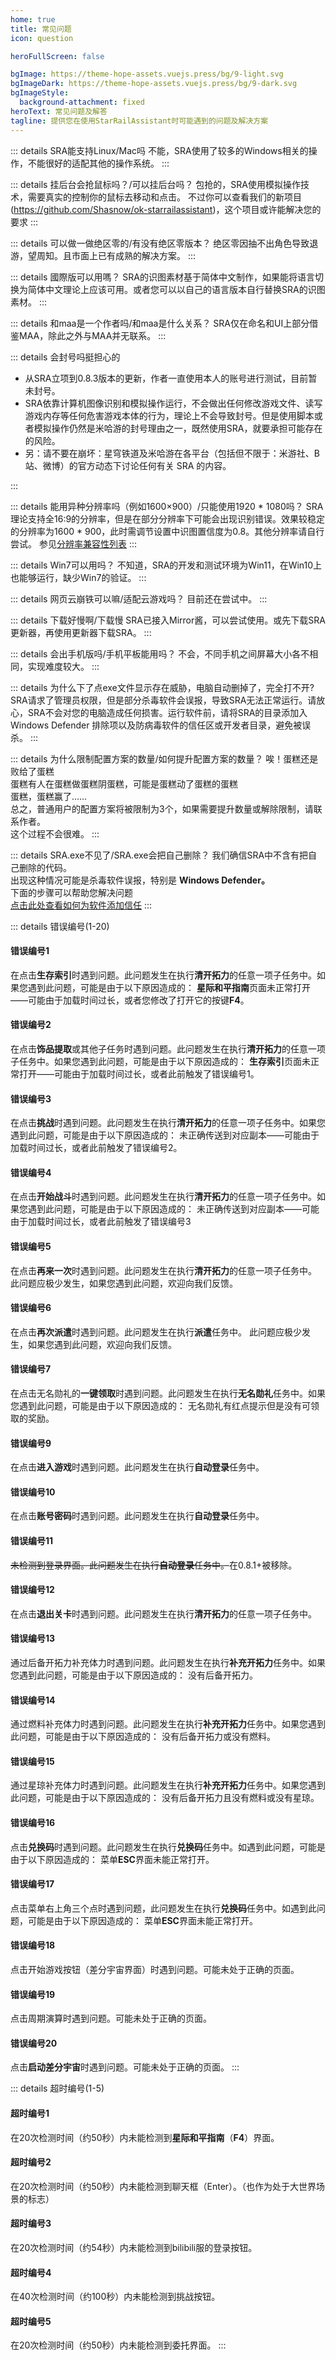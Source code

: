 ```yaml
---
home: true
title: 常见问题
icon: question

heroFullScreen: false

bgImage: https://theme-hope-assets.vuejs.press/bg/9-light.svg
bgImageDark: https://theme-hope-assets.vuejs.press/bg/9-dark.svg
bgImageStyle:
  background-attachment: fixed
heroText: 常见问题及解答
tagline: 提供您在使用StarRailAssistant时可能遇到的问题及解决方案
---
```


::: details SRA能支持Linux/Mac吗
不能，SRA使用了较多的Windows相关的操作，不能很好的适配其他的操作系统。
:::

::: details 挂后台会抢鼠标吗？/可以挂后台吗？
包抢的，SRA使用模拟操作技术，需要真实的控制你的鼠标去移动和点击。
不过你可以查看我们的新项目(https://github.com/Shasnow/ok-starrailassistant)，这个项目或许能解决您的要求
:::

::: details 可以做一做绝区零的/有没有绝区零版本？
绝区零因抽不出角色导致退游，望周知。且市面上已有成熟的解决方案。
:::

::: details 國際版可以用嗎？
SRA的识图素材基于简体中文制作，如果能将语言切换为简体中文理论上应该可用。或者您可以以自己的语言版本自行替换SRA的识图素材。
:::

::: details 和maa是一个作者吗/和maa是什么关系？
SRA仅在命名和UI上部分借鉴MAA，除此之外与MAA并无联系。
:::

::: details 会封号吗挺担心的
<ul><li>从SRA立项到0.8.3版本的更新，作者一直使用本人的账号进行测试，目前暂未封号。</li><li>SRA依靠计算机图像识别和模拟操作运行，不会做出任何修改游戏文件、读写游戏内存等任何危害游戏本体的行为，理论上不会导致封号。但是使用脚本或者模拟操作仍然是米哈游的封号理由之一，既然使用SRA，就要承担可能存在的风险。</li><li>另：请不要在崩坏：星穹铁道及米哈游在各平台（包括但不限于：米游社、B 站、微博）的官方动态下讨论任何有关 SRA 的内容。</li></ul>
:::

::: details 能用异种分辨率吗（例如1600×900）/只能使用1920 * 1080吗？
SRA理论支持全16:9的分辨率，但是在部分分辨率下可能会出现识别错误。效果较稳定的分辨率为1600 *
900，此时需调节设置中识图置信度为0.8。其他分辨率请自行尝试。
参见[分辨率兼容性列表](/getstarted/getstarted.html#%E5%88%86%E8%BE%A8%E7%8E%87%E5%85%BC%E5%AE%B9%E6%80%A7%E5%88%97%E8%A1%A8)
:::

::: details Win7可以用吗？
不知道，SRA的开发和测试环境为Win11，在Win10上也能够运行，缺少Win7的验证。
:::

::: details 网页云崩铁可以嘛/适配云游戏吗？
目前还在尝试中。
:::

::: details 下载好慢啊/下载慢
SRA已接入Mirror酱，可以尝试使用。或先下载SRA更新器，再使用更新器下载SRA。
:::

::: details 会出手机版吗/手机平板能用吗？
不会，不同手机之间屏幕大小各不相同，实现难度较大。
:::

::: details 为什么下了点exe文件显示存在威胁，电脑自动删掉了，完全打不开?
SRA请求了管理员权限，但是部分杀毒软件会误报，导致SRA无法正常运行。请放心，SRA不会对您的电脑造成任何损害。运行软件前，请将SRA的目录添加入
Windows Defender 排除项以及防病毒软件的信任区或开发者目录，避免被误杀。
:::

::: details 为什么限制配置方案的数量/如何提升配置方案的数量？
唉！蛋糕还是败给了蛋糕<br />蛋糕有人在蛋糕做蛋糕阴蛋糕，可能是蛋糕动了蛋糕的蛋糕<br />蛋糕，蛋糕赢了……<br />
总之，普通用户的配置方案将被限制为3个，如果需要提升数量或解除限制，请联系作者。<br />这个过程不会很难。
:::

::: details SRA.exe不见了/SRA.exe会把自己删除？
我们确信SRA中不含有把自己删除的代码。<br />出现这种情况可能是杀毒软件误报，特别是 **Windows Defender。**<br />
下面的步骤可以帮助您解决问题<br />[点击此处查看如何为软件添加信任](quickstart.html#trust)
:::

::: details 错误编号(1-20)
#### 错误编号1
在点击**生存索引**时遇到问题。此问题发生在执行**清开拓力**的任意一项子任务中。如果您遇到此问题，可能是由于以下原因造成的：
**星际和平指南**页面未正常打开——可能由于加载时间过长，或者您修改了打开它的按键**F4**。

#### 错误编号2
在点击**饰品提取**或其他子任务时遇到问题。此问题发生在执行**清开拓力**的任意一项子任务中。如果您遇到此问题，可能是由于以下原因造成的：
**生存索引**页面未正常打开——可能由于加载时间过长，或者此前触发了错误编号1。

#### 错误编号3
在点击**挑战**时遇到问题。此问题发生在执行**清开拓力**的任意一项子任务中。如果您遇到此问题，可能是由于以下原因造成的：
未正确传送到对应副本——可能由于加载时间过长，或者此前触发了错误编号2。

#### 错误编号4
在点击**开始战斗**时遇到问题。此问题发生在执行**清开拓力**的任意一项子任务中。如果您遇到此问题，可能是由于以下原因造成的：
未正确传送到对应副本——可能由于加载时间过长，或者此前触发了错误编号3

#### 错误编号5
在点击**再来一次**时遇到问题。此问题发生在执行**清开拓力**的任意一项子任务中。
此问题应极少发生，如果您遇到此问题，欢迎向我们反馈。

#### 错误编号6
在点击**再次派遣**时遇到问题。此问题发生在执行**派遣**任务中。
此问题应极少发生，如果您遇到此问题，欢迎向我们反馈。

#### 错误编号7
在点击无名勋礼的**一键领取**时遇到问题。此问题发生在执行**无名勋礼**任务中。如果您遇到此问题，可能是由于以下原因造成的：
无名勋礼有红点提示但是没有可领取的奖励。

#### 错误编号9
在点击**进入游戏**时遇到问题。此问题发生在执行**自动登录**任务中。

#### 错误编号10
在点击**账号密码**时遇到问题。此问题发生在执行**自动登录**任务中。

#### 错误编号11
~~未检测到登录界面。此问题发生在执行**自动登录**任务中。~~在0.8.1+被移除。

#### 错误编号12
在点击**退出关卡**时遇到问题。此问题发生在执行**清开拓力**的任意一项子任务中。

#### 错误编号13
通过后备开拓力补充体力时遇到问题。此问题发生在执行**补充开拓力**任务中。如果您遇到此问题，可能是由于以下原因造成的：
没有后备开拓力。

#### 错误编号14
通过燃料补充体力时遇到问题。此问题发生在执行**补充开拓力**任务中。如果您遇到此问题，可能是由于以下原因造成的：
没有后备开拓力或没有燃料。

#### 错误编号15
通过星琼补充体力时遇到问题。此问题发生在执行**补充开拓力**任务中。如果您遇到此问题，可能是由于以下原因造成的：
没有后备开拓力且没有燃料或没有星琼。

#### 错误编号16
点击**兑换码**时遇到问题。此问题发生在执行**兑换码**任务中。如遇到此问题，可能是由于以下原因造成的：
菜单**ESC**界面未能正常打开。

#### 错误编号17
点击菜单右上角三个点时遇到问题，此问题发生在执行**兑换码**任务中。如遇到此问题，可能是由于以下原因造成的：
菜单**ESC**界面未能正常打开。

#### 错误编号18
点击开始游戏按钮（差分宇宙界面）时遇到问题。可能未处于正确的页面。

#### 错误编号19
点击周期演算时遇到问题。可能未处于正确的页面。

#### 错误编号20
点击**启动差分宇宙**时遇到问题。可能未处于正确的页面。
:::

::: details 超时编号(1-5)
#### 超时编号1
在20次检测时间（约50秒）内未能检测到**星际和平指南**（**F4**）界面。

#### 超时编号2
在20次检测时间（约50秒）内未能检测到聊天框（Enter）。（也作为处于大世界场景的标志）

#### 超时编号3
在20次检测时间（约54秒）内未能检测到bilibili服的登录按钮。

#### 超时编号4
在40次检测时间（约100秒）内未能检测到挑战按钮。

#### 超时编号5
在20次检测时间（约50秒）内未能检测到委托界面。
:::

